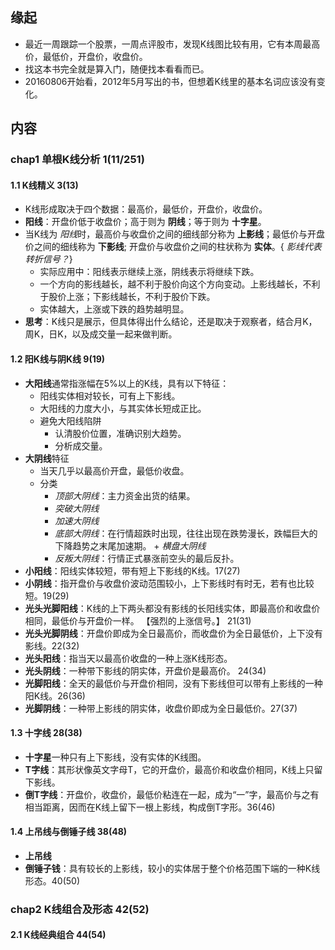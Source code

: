 ##  缘起
+ 最近一周跟踪一个股票，一周点评股市，发现K线图比较有用，它有本周最高价，最低价，开盘价，收盘价。
+ 找这本书完全就是算入门，随便找本看看而已。
+ 20160806开始看，2012年5月写出的书，但想着K线里的基本名词应该没有变化。

##  内容
###  chap1 单根K线分析 1(11/251)
#### 1.1 K线精义 3(13)
+ K线形成取决于四个数据：最高价，最低价，开盘价，收盘价。
+ **阳线**：开盘价低于收盘价；高于则为 **阴线**；等于则为 **十字星**。
+ 当K线为 *阳线*时，最高价与收盘价之间的细线部分称为 **上影线**；最低价与开盘价之间的细线称为 **下影线**; 开盘价与收盘价之间的柱状称为 **实体**。{ *影线代表转折信号？*}
	+ 实际应用中：阳线表示继续上涨，阴线表示将继续下跌。
	+ 一个方向的影线越长，越不利于股价向这个方向变动。上影线越长，不利于股价上涨；下影线越长，不利于股价下跌。
	+ 实体越大，上涨或下跌的趋势越明显。
+ **思考**：K线只是展示，但具体得出什么结论，还是取决于观察者，结合月K，周K，日K，以及成交量一起来做判断。

#### 1.2 阳K线与阴K线 9(19)
+ **大阳线**通常指涨幅在5%以上的K线，具有以下特征：
	+ 阳线实体相对较长，可有上下影线。
	+ 大阳线的力度大小，与其实体长短成正比。
	+ 避免大阳线陷阱
		+ 认清股价位置，准确识别大趋势。
		+ 分析成交量。
+ **大阴线**特征
	+ 当天几乎以最高价开盘，最低价收盘。
	+ 分类
		+ *顶部大阴线*：主力资金出货的结果。
		+ *突破大阴线*
		+ *加速大阴线*
		+ *底部大阴线*：在行情超跌时出现，往往出现在跌势漫长，跌幅巨大的下降趋势之末尾加速期。		+ *横盘大阴线*
		+ *反叛大阴线*：行情正式暴涨前空头的最后反扑。
+ **小阳线**：阳线实体较短，带有短上下影线的K线。17(27)
+ **小阴线**：指开盘价与收盘价波动范围较小，上下影线时有时无，若有也比较短。19(29)
+ **光头光脚阳线**：K线的上下两头都没有影线的长阳线实体，即最高价和收盘价相同，最低价与开盘价一样。 【强烈的上涨信号。】 21(31)
+ **光头光脚阴线**：开盘价即成为全日最高价，而收盘价为全日最低价，上下没有影线。22(32)
+ **光头阳线**：指当天以最高价收盘的一种上涨K线形态。
+ **光头阴线**：一种带下影线的阴实体，开盘价是最高价。 24(34)
+ **光脚阳线**：全天的最低价与开盘价相同，没有下影线但可以带有上影线的一种阳K线。26(36)
+ **光脚阴线**：一种带上影线的阴实体，收盘价即成为全日最低价。27(37)

#### 1.3 十字线 28(38)
+ **十字星**一种只有上下影线，没有实体的K线图。
+ **T字线**：其形状像英文字母T，它的开盘价，最高价和收盘价相同，K线上只留下影线。
+ **倒T字线**：开盘价，收盘价，最低价粘连在一起，成为“一”字，最高价与之有相当距离，因而在K线上留下一根上影线，构成倒T字形。36(46)

#### 1.4 上吊线与倒锤子线 38(48)
+ **上吊线**
+ **倒锤子钱**：具有较长的上影线，较小的实体居于整个价格范围下端的一种K线形态。40(50)

###  chap2 K线组合及形态 42(52)
#### 2.1 K线经典组合  44(54)	